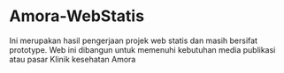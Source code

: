 # Amora-WebStatis
Ini merupakan hasil pengerjaan projek web statis dan masih bersifat prototype. Web ini dibangun untuk memenuhi kebutuhan media publikasi atau pasar Klinik kesehatan Amora
